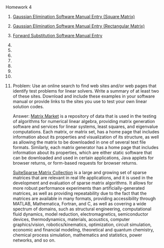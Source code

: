 Homework 4

1. [Gaussian Elimination Software Manual Entry (Square Matrix)](https://github.com/CamWeil/math4610/edit/master/softwaremanual/18sqgauss.md)

2. [Gaussian Elimination Software Manual Entry (Rectangular Matrix)](https://github.com/CamWeil/math4610/edit/master/softwaremanual/19rectgauss.md)

3. [Forward Substitution Software Manual Entry](https://github.com/CamWeil/math4610/edit/master/softwaremanual/20forsub.md)

4.

5.

6.

7.

8.

9.

10.

11. Problem: Use an online search to find web sites and/or web pages that identify test problems for linear solvers. Write a summary of at least two of these sites. Download and include these examples in your software manual or provide links to the sites you use to test your own linear solution codes.

    Answer: [Matrix Market](https://math.nist.gov/MatrixMarket/) is a repository of data that is used in the testing of algorithms for numerical linear algebra, providing matrix generation software and services for linear systems, least squares, and eigenvalue computations. Each matrix, or matrix set, has a home page that includes information about its properties and visualization of its structure, as well as allowing the matrix to be downloaded in one of several text file formats. Similarly, each matrix generator has a home page that includes information about its properties, which are either static software that can be downloaded and used in certain applications, Java applets for browser returns, or form-based requests for browser returns.
    
    [SuiteSparse Matrix Collection](https://sparse.tamu.edu/) is a large and growing set of sparse matrices that are relevant in real life applications, and it is used in the development and evaluation of sparse matrix algorithms. It allows for more robust performance experiments than artificially-generated matrices, as well as providing repeatability due to the fact that the matrices are available in many formats, providing accessibility through MATLAB, Mathematica, Fortran, and C, as well as covering a wide spectrum of domains, such as structural engineering, computational fluid dynamics, model reduction, electromagnetics, semiconductor devices, thermodynamics, materials, acoustics, computer graphics/vision, robotics/kinematics, optimization, circuit simulation, economic and financial modeling, theoretical and quantum chemistry, chemical process simulation, mathematics and statistics, power networks, and so on.
 
